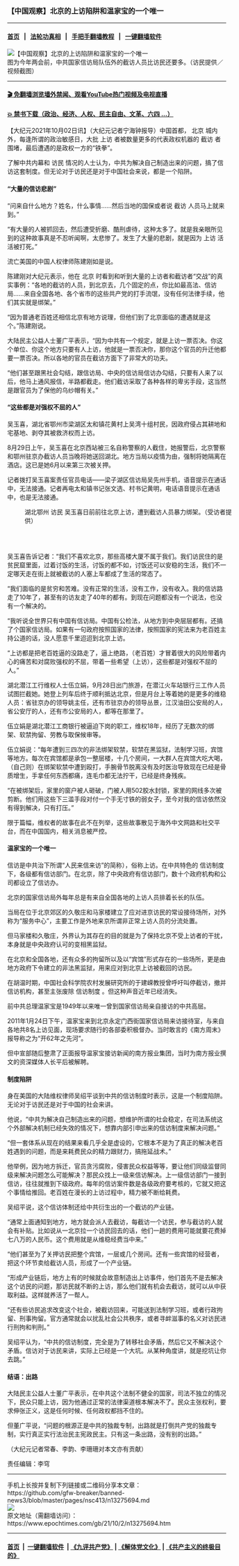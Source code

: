 ### 【中国观察】北京的上访陷阱和温家宝的一个唯一
------------------------

#### [首页](https://github.com/gfw-breaker/banned-news3/blob/master/README.md) &nbsp;&nbsp;|&nbsp;&nbsp; [法轮功真相](https://github.com/begood0513/basic/blob/master/README.md)  &nbsp;&nbsp;|&nbsp;&nbsp; [手把手翻墙教程](https://github.com/gfw-breaker/guides/wiki)  &nbsp;&nbsp;|&nbsp;&nbsp; [一键翻墙软件](https://github.com/gfw-breaker/nogfw/blob/master/README.md)  



<div><img alt="【中国观察】北京的上访陷阱和温家宝的一个唯一" class="attachment-djy_600_400 size-djy_600_400 wp-post-image" src="https://i.epochtimes.com/assets/uploads/2021/02/S__3399730-600x400.jpg"/>
<div class="caption">
 图为今年两会前，中共国家信访局队伍外的截访人员比访民还要多。（访民提供／视频截图）
</div></div><hr/>

#### [ 🎬  免翻墙浏览墙外禁闻、观看YouTube热门视频及电视直播](https://github.com/gfw-breaker/HelloWorld)

#### [ 💥  禁书下载（政治、经济、人权、民主自由、文革、六四 ...）](https://github.com/gfw-breaker/books/blob/master/README.md)

<div><p>
 【大纪元2021年10月02日讯】（大纪元记者宁海钟报导）中国首都，
 <ok href="https://www.epochtimes.com/gb/tag/%E5%8C%97%E4%BA%AC.html">
  北京
 </ok>
 城内外，每逢所谓的政治敏感日，大批
 <ok href="https://www.epochtimes.com/gb/tag/%E4%B8%8A%E8%AE%BF.html">
  上访
 </ok>
 者被数量更多的代表政权机器的
 <ok href="https://www.epochtimes.com/gb/tag/%E6%88%AA%E8%AE%BF.html">
  截访
 </ok>
 者围堵，最后遭遇的是政权一方的“铁拳”。
</p>
<p>
 了解中共内幕和
 <ok href="https://www.epochtimes.com/gb/tag/%E8%AE%BF%E6%B0%91.html">
  访民
 </ok>
 情况的人士认为，中共为解决自己制造出来的问题，搞了信访这套制度。但无论对于访民还是对于中国社会来说，都是一个陷阱。
</p>
<h4>
 “大量的信访悲剧”
</h4>
<p>
 “问来自什么地方？姓名，什么事情……然后当地的国保或者说
 <ok href="https://www.epochtimes.com/gb/tag/%E6%88%AA%E8%AE%BF.html">
  截访
 </ok>
 人员马上就来到。”
</p>
<p>
 “有大量的人被抓回去，然后遭受折磨、酷刑虐待，这种太多了。就是我亲眼所见到的这种故事真是不忍听闻啊，太悲惨了。发生了大量的悲剧，就是因为
 <ok href="https://www.epochtimes.com/gb/tag/%E4%B8%8A%E8%AE%BF.html">
  上访
 </ok>
 活活被打死。”
</p>
<p>
 流亡美国的中国人权律师陈建刚如是说。
</p>
<p>
 陈建刚对大纪元表示，他在
 <ok href="https://www.epochtimes.com/gb/tag/%E5%8C%97%E4%BA%AC.html">
  北京
 </ok>
 时看到和听到大量的上访者和截访者“交战”的真实事例：“各地的截访的人员，到北京去，几个固定的点，你比如最高法、信访局……来自全国各地、各个省市的这些共产党的打手流氓，没有任何法律手续，他们其实就是绑架。”
</p>
<p>
 “因为普通老百姓还相信北京有地方说理，但他们到了北京面临的遭遇就是这个。”陈建刚说。
</p>
<p>
 大陆民主公益人士董广平表示，“因为中共有一个规定，就是上访一票否决。你这个单位、你这个地方只要有人上访，他就是一票否决你，那你这个官员的升迁他都要一票否决。所以各地的官员在截访方面下了非常大的功夫。
</p>
<p>
 “他们甚至跟黑社会勾结，跟信访局、中央的信访局信访办勾结，只要有人来了以后，他马上通风报信，半路都截走。他们截访采取了各种各样的卑劣手段，这当然是跟官员为了保他的乌纱帽有关。”
</p>
<h4>
 “这些都是对强权不屈的人”
</h4>
<p>
 吴玉喜，湖北省鄂州市梁湖区太和镇花黄村上吴湾十组村民，因政府侵占其耕地和宅基地、剥夺其被救济权而上访。
</p>
<p>
 8月29日上午，吴玉喜在北京西站被三名自称警察的人截住，她报警后，北京警察和鄂州驻京办截访人员当晚将她送回湖北。地方当局以疫情为由，强制将她隔离在酒店。这已是她6月以来第三次被关押。
</p>
<p>
 记者拨打吴玉喜案责任官员电话——梁子湖区信访局吴先州手机，语音提示在通话中，无法接通。记者再电太和镇书记张文选、村书记黄明，电话语音提示在通话中，也是无法接通。
</p>
<figure aria-describedby="caption-attachment-13201320" class="wp-caption aligncenter" id="attachment_13201320" style="width: 483px">
 <ok href="https://i.epochtimes.com/assets/uploads/2021/09/id13201320-S__6324226-600x400.jpeg" target="_blank">
  <img alt="" class="wp-image-13201320" src="https://i.epochtimes.com/assets/uploads/2021/09/id13201320-S__6324226-600x400-600x400.jpeg"/>
 </ok>
 <br/><figcaption class="wp-caption-text" id="caption-attachment-13201320">
  湖北鄂州
  <ok href="https://www.epochtimes.com/gb/tag/%E8%AE%BF%E6%B0%91.html">
   访民
  </ok>
  吴玉喜日前前往北京上访，遭到截访人员暴力绑架。（受访者提供）
 </figcaption><br/>
</figure><br/>
<p>
 吴玉喜告诉记者：“我们不喜欢北京，那些高楼大厦不属于我们。我们访民住的是贫民窟里面，过着讨饭的生活，讨饭的都不如，讨饭还可以安稳的生活，我们不一定哪天走在街上就被截访的人塞上车都成了生活的常态了。
</p>
<p>
 “我们面临的是贫穷和苦难。没有正常的生活，没有工作，没有收入。我的信访路走了10年了，甚至有的访友走了40年的都有。到现在问题都没有一个说法，也没有一个解决的。
</p>
<p>
 “我听说全世界只有中国有信访局。中国有公检法，从地方到中央层层都有。还搞了个国家信访局。如果有一句政府按照国家的法律，按照国家的宪法来为老百姓主持公道的话，没人愿意千里迢迢到北京上访。
</p>
<p>
 “上访都是把老百姓逼的没路走了，逼上绝路，（老百姓）才冒着很大的风险带着内心的痛苦和对腐败强权的不屈，带着一些希望（上访），这些都是对强权不屈的人。”
</p>
<p>
 湖北潜江工行维权人士伍立娟，9月28日出门旅游，在潜江火车站银行三工作人员试图拦截她。她登上列车后终于顺利抵达北京，但是月台上等着她的是更多的维稳人员：省驻京办的领导姚主任，还有市驻京办的领导丛景，江汉油田公安局的人，省公安厅的人，还有市公安局的人，都等在那里了。
 <br/>
</p>
<p>
 伍立娟是湖北潜江工商银行被逼迫下岗的职工，维权18年，经历了无数次的绑架、软禁拘留、劳教与取保候审等。
</p>
<p>
 伍立娟说：“每年遭到三四次的非法绑架软禁，软禁在黑监狱，法制学习班，宾馆等地方。每次在宾馆都是承包一整层楼，十几个房间，一大群人在宾馆大吃大喝，（自己则）在绑架软禁中遭到殴打，手腕骨节脱离没有及时医治导致现在已经是骨质增生，手拿任何东西都痛，连毛巾都无法拧干，已经是终身残疾。
</p>
<p>
 “在被绑架后，家里的窗户被人砸破，门被人用502胶水封锁，家里的网线多次被剪断。他们用这些下三滥手段对付一个手无寸铁的弱女子，至今对我的信访依然没有得到解决，只有打压。”
</p>
<p>
 限于篇幅，维权者的故事在此不在列举，这些故事散见于海外中文网路和社交平台，而在中国国内，相关消息被严控。
</p>
<h4>
 温家宝的一个唯一
</h4>
<p>
 信访是中共治下所谓“人民来信来访”的简称），俗称上访。在中共特色的
 <ok href="https://www.epochtimes.com/gb/tag/%E4%BF%A1%E8%AE%BF%E5%88%B6%E5%BA%A6.html">
  信访制度
 </ok>
 下，各级都有信访部门。在北京，除了中央政府有信访部门，数十个政府机构和公司都设立了信访办。
</p>
<p>
 北京的国家信访局外每年总是有来自全国各地的上访人员排着长长的队伍。
</p>
<p>
 当局在位于北京郊区的久敬庄和马家楼建立了应对进京访民的常设接待场所，对外称为“服务中心”，主要工作是外地来京所谓非正常上访人员的分流处置。
</p>
<p>
 但马家楼和久敬庄，外界认为其存在的目的就是为了保持北京不受上访者的干扰，本身就是中央政府认可的变相黑监狱。
</p>
<p>
 在北京和全国各地，还有众多的拘留所以及以“宾馆”形式存在的一些场所，更是由地方政府下令建立的非法黑监狱，用来应对到北京上访被截回的访民。
</p>
<p>
 在胡温时期，中国社会科学院农村发展研究所的于建嵘教授曾呼吁叫停截访，撤并信访机构，甚至主张废除
 <ok href="https://www.epochtimes.com/gb/tag/%E4%BF%A1%E8%AE%BF%E5%88%B6%E5%BA%A6.html">
  信访制度
 </ok>
 。但这种声音近年已经消失。
</p>
<p>
 前中共总理温家宝是1949年以来唯一曾到国家信访局亲自接访的中共高层。
</p>
<p>
 2011年1月24日下午，温家宝来到北京永定门西街国家信访局来访接待室，与来自各地共8名上访见面，现场要求随行的各部委积极督办。当时敢言的《南方周末》报导称之为“开62年之先河”。
</p>
<p>
 但中宣部随后整肃了正面报导温家宝接访新闻的南方报业集团，当时为南方报业撰文的资深媒体人长平后被解聘。
</p>
<h4>
 制度陷阱
</h4>
<p>
 身在美国的大陆维权律师吴绍平谈到中共的信访制度时表示，这是一个制度陷阱。无论对于访民还是对于中国的社会来讲。
</p>
<p>
 他说，“中共为解决自己制造出来的问题，想维护所谓的社会稳定，在司法系统这个外部解决机制已经失效的情况下，想靠内部引申出来的信访制度来解决问题。”
</p>
<p>
 “但一套体系从现在的结果来看几乎全是虚设的，它根本不是为了真正的解决老百姓遇到的问题，而是来耗费民众的精力跟财力，搞拖延战术。”
</p>
<p>
 他举例，因为地方拆迁，官员贪污腐败，侵害民众权益等等，要让他们同级监督同级来解决问题怎么可能解决？那民众找上一级来信访解决。上一级信访部门一接到信访，往往就推到下级政府。每年的信访案件数是各级政府要考核的，它就又把这个事情给推回。老百姓在漫长的上访过程中，精力被不断给耗费。
</p>
<p>
 吴绍平说，这个信访体制还给中共衍生出的一个截访的产业链。
</p>
<p>
 “通常上面通知到地方，地方就会派人去截访，每截访一个访民，参与截访的人就会有补贴。比如说从一北京拉一个访民回去的话，他们一趟的费用可能就要花费掉七八万的人民币。这个费用就是从维稳经费当中来。”
</p>
<p>
 “他们甚至为了关押访民把整个宾馆，一层或几个房间。还有一些宾馆的经营者，把这个环节卖给截访人员，形成了一个产业链。
</p>
<p>
 “形成产业链后，地方上有的时候就会故意制造出上访事件，他们首先不是去解决这个访民的问题，那访民就不断的上访，那么他们就有机会去截访，就可以从中获取利益。这样就养活了一帮人。
</p>
<p>
 “还有些访民追求改变这个社会，被截访回来，可能送到法制学习班，或者行政拘留、刑事拘留。官方通常就会以扰乱社会公共秩序，或者寻衅滋事的名义对访民进行刑拘和判刑。”
</p>
<p>
 吴绍平认为，“中共的信访制度，完全是为了转移社会矛盾，然后它又不解决这个矛盾。信访对于访民来讲，实际上已经是一个大坑。从某种角度讲，就是挖坑让你去跳。”
</p>
<h4>
 结语：出路
</h4>
<p>
 大陆民主公益人士董广平表示，在中共这个法制不健全的国家，司法不独立的情况下，民众只能上访，因为他通过正常的法律渠道根本解决不了。民众主张权利，要求伸张正义，这是任何时候、任何政权都挡不住的。
</p>
<p>
 但董广平说，“问题的根源正是中共的独裁专制，出路就是打倒共产党的独裁专制，实行真正实行法治民主宪政民主。只有这一条出路，没有别的出路。”
</p>
<p>
 （大纪元记者常春、李韵、李珊珊对本文亦有贡献）
</p>
<p>
 责任编辑：李穹
</p>
</div>
<hr/>
手机上长按并复制下列链接或二维码分享本文章：<br/>
https://github.com/gfw-breaker/banned-news3/blob/master/pages/nsc413/n13275694.md <br/>
<a href='https://github.com/gfw-breaker/banned-news3/blob/master/pages/nsc413/n13275694.md'><img src='https://github.com/gfw-breaker/banned-news3/blob/master/pages/nsc413/n13275694.md.png'/></a> <br/>
原文地址（需翻墙访问）：https://www.epochtimes.com/gb/21/10/2/n13275694.htm


------------------------
#### [首页](https://github.com/gfw-breaker/banned-news3/blob/master/README.md) &nbsp;|&nbsp; [一键翻墙软件](https://github.com/gfw-breaker/nogfw/blob/master/README.md) &nbsp;| [《九评共产党》](https://github.com/gfw-breaker/9ping.md/blob/master/README.md#九评之一评共产党是什么) | [《解体党文化》](https://github.com/gfw-breaker/jtdwh.md/blob/master/README.md) | [《共产主义的终极目的》](https://github.com/gfw-breaker/gczydzjmd.md/blob/master/README.md)


<img src='http://gfw-breaker.win/banned-news3/pages/nsc413/n13275694.md' width='0px' height='0px'/>